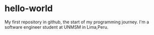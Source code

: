 # hello-world
My first repository in github, the start of my programming journey.
I'm a software engineer student at UNMSM in Lima,Peru.
